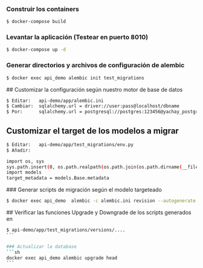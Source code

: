 ### Construir los containers
```sh
$ docker-compose build
```

### Levantar la aplicación (Testear en puerto 8010)
```sh
$ docker-compose up -d
```

### Generar directorios y archivos de configuración de alembic
```sh
$ docker exec api_demo alembic init test_migrations
```

## Customizar la configuración según nuestro motor de base de datos
```sh
$ Editar:	api-demo/app/alembic.ini
$ Cambiar:	sqlalchemy.url = driver://user:pass@localhost/dbname
$ Por: 		sqlalchemy.url = postgresql://postgres:123456@yachay_postgres/yachay_demo
```

## Customizar el target de los modelos a migrar
```sh
$ Editar:	api-demo/app/test_migrations/env.py
$ Añadir:

import os, sys
sys.path.insert(0, os.path.realpath(os.path.join(os.path.dirname(__file__), '..')))
import models
target_metadata = models.Base.metadata
```

### Generar scripts de migración según el modelo targeteado
```sh
$ docker exec api_demo  alembic -c alembic.ini revision --autogenerate -m "revision_demo"
```

## Verificar las funciones Upgrade y Downgrade de los scripts generados en
````sh
$ api-demo/app/test_migrations/versions/....
```

### Actualizar la database
```sh
docker exec api_demo alembic upgrade head
```